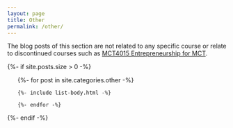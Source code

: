 ```yaml
---
layout: page
title: Other
permalink: /other/
---
```



The blog posts of this section are not related to any specific course or relate to discontinued courses such as [MCT4015 Entrepreneurship for MCT](https://web.archive.org/web/20210420053930/https://www.ntnu.edu/studies/courses/MCT4015). 


{%- if site.posts.size > 0 -%}

  <!-- <h2 class="post-list-heading">{{ page.list_title | default: "Posts" }}</h2> -->
  <ul class="post-list">
    {%- for post in site.categories.other -%}

    {%- include list-body.html -%}

    {%- endfor -%}

  </ul>
  {%- endif -%}
